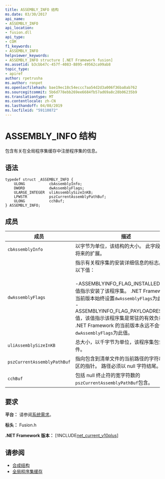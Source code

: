 ```yaml
---
title: ASSEMBLY_INFO 结构
ms.date: 03/30/2017
api_name:
- ASSEMBLY_INFO
api_location:
- fusion.dll
api_type:
- COM
f1_keywords:
- ASSEMBLY_INFO
helpviewer_keywords:
- ASSEMBLY_INFO structure [.NET Framework fusion]
ms.assetid: b3cbb47c-457f-4083-8895-49562ca99ab8
topic_type:
- apiref
author: rpetrusha
ms.author: ronpet
ms.openlocfilehash: bae19ec18c54eccc7aa54d2d3a006f36ba8ab762
ms.sourcegitcommit: 5b6d778ebb269ee6684fb57ad69a8c28b06235b9
ms.translationtype: MT
ms.contentlocale: zh-CN
ms.lasthandoff: 04/08/2019
ms.locfileid: "59110872"
---
```

# <a name="assemblyinfo-structure"></a>ASSEMBLY_INFO 结构
包含有关在全局程序集缓存中注册程序集的信息。  
  
## <a name="syntax"></a>语法  
  
```  
typedef struct _ASSEMBLY_INFO {  
    ULONG           cbAssemblyInfo;  
    DWORD           dwAssemblyFlags;  
    ULARGE_INTEGER  uliAssemblySizeInKB;  
    LPWSTR          pszCurrentAssemblyPathBuf;  
    ULONG           cchBuf;  
} ASSEMBLY_INFO;  
```  
  
## <a name="members"></a>成员  
  
|成员|描述|  
|------------|-----------------|  
|`cbAssemblyInfo`|以字节为单位，该结构的大小。 此字段保留为将来的扩展。|  
|`dwAssemblyFlags`|指示有关程序集的安装详细信息的标志。 支持以下值：<br /><br /> -ASSEMBLYINFO_FLAG_INSTALLED 值，该值指示安装了该程序集。 .NET Framework 的当前版本始终设置`dwAssemblyFlags`为此值。<br />-ASSEMBLYINFO_FLAG_PAYLOADRESIDENT 值，该值指示该程序集是常驻的有效负载。 .NET Framework 的当前版本永远不会设置`dwAssemblyFlags`为此值。|  
|`uliAssemblySizeInKB`|总大小，以千字节为单位，该程序集包含的文件。|  
|`pszCurrentAssemblyPathBuf`|指向包含到清单文件的当前路径的字符串缓冲区的指针。 路径必须以 null 字符结尾。|  
|`cchBuf`|包括 null 终止符的宽字符数的`pszCurrentAssemblyPathBuf`包含。|  
  
## <a name="requirements"></a>要求  
 **平台：** 请参阅[系统需求](../../../../docs/framework/get-started/system-requirements.md)。  
  
 **标头：** Fusion.h  
  
 **.NET Framework 版本：** [!INCLUDE[net_current_v10plus](../../../../includes/net-current-v10plus-md.md)]  
  
## <a name="see-also"></a>请参阅

- [合成结构](../../../../docs/framework/unmanaged-api/fusion/fusion-structures.md)
- [全局程序集缓存](../../../../docs/framework/app-domains/gac.md)
